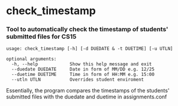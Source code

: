 # check_timestamp

### Tool to automatically check the timestamp of students' submitted files for CS15

    usage: check_timestamp [-h] [-d DUEDATE & -t DUETIME] [-u UTLN]

    optional arguments:
      -h, --help            Show this help message and exit
      --duedate DUEDATE     Date in form of MM/DD e.g. 12/25
      --duetime DUETIME     Time in form of HH:MM e.g. 15:00
      --utln UTLN           Overrides student enviroment
      
Essentially, the program compares the timestamps of the students' submitted files with the duedate and duetime in assignments.conf
